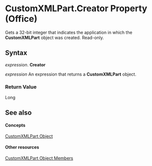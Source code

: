 
# CustomXMLPart.Creator Property (Office)

Gets a 32-bit integer that indicates the application in which the  **CustomXMLPart** object was created. Read-only.


## Syntax

 _expression_. **Creator**

 _expression_ An expression that returns a **CustomXMLPart** object.


### Return Value

Long


## See also


#### Concepts


[CustomXMLPart Object](a4f90bac-01d6-bba4-f64b-a64e2b122cfd.md)
#### Other resources


[CustomXMLPart Object Members](76fe85f4-5a35-7d12-2989-6f17a094dcdf.md)
